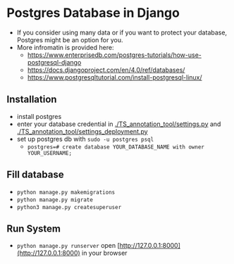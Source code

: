 # Postgres Database in Django
- If you consider using many data or if you want to protect your database, Postgres might be an option for you.
- More infromatin is provided here:
  - https://www.enterprisedb.com/postgres-tutorials/how-use-postgresql-django
  - https://docs.djangoproject.com/en/4.0/ref/databases/
  - https://www.postgresqltutorial.com/install-postgresql-linux/

## Installation
- install postgres
- enter your database credential in [./TS_annotation_tool/settings.py](./TS_annotation_tool/settings.py) and [./TS_annotation_tool/settings_deployment.py](./TS_annotation_tool/settings_deployment.py)
- set up postgres db with `sudo -u postgres psql`
  - `postgres=# create database YOUR_DATABASE_NAME with owner YOUR_USERNAME;`

## Fill database
- `python manage.py makemigrations`
- `python manage.py migrate`
- `python3 manage.py createsuperuser`

## Run System 
- `python manage.py runserver` open [http://127.0.0.1:8000](http://127.0.0.1:8000) in your browser

